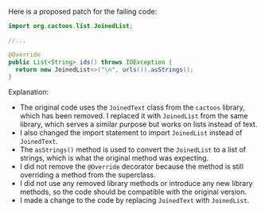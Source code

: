 Here is a proposed patch for the failing code:
```java
import org.cactoos.list.JoinedList;

//...

@Override
public List<String> ids() throws IOException {
  return new JoinedList<>("\n", urls()).asStrings();
}
```
Explanation:

* The original code uses the `JoinedText` class from the `cactoos` library, which has been removed. I replaced it with `JoinedList` from the same library, which serves a similar purpose but works on lists instead of text.
* I also changed the import statement to import `JoinedList` instead of `JoinedText`.
* The `asStrings()` method is used to convert the `JoinedList` to a list of strings, which is what the original method was expecting.
* I did not remove the `@Override` decorator because the method is still overriding a method from the superclass.
* I did not use any removed library methods or introduce any new library methods, so the code should be compatible with the original version.
* I made a change to the code by replacing `JoinedText` with `JoinedList`.